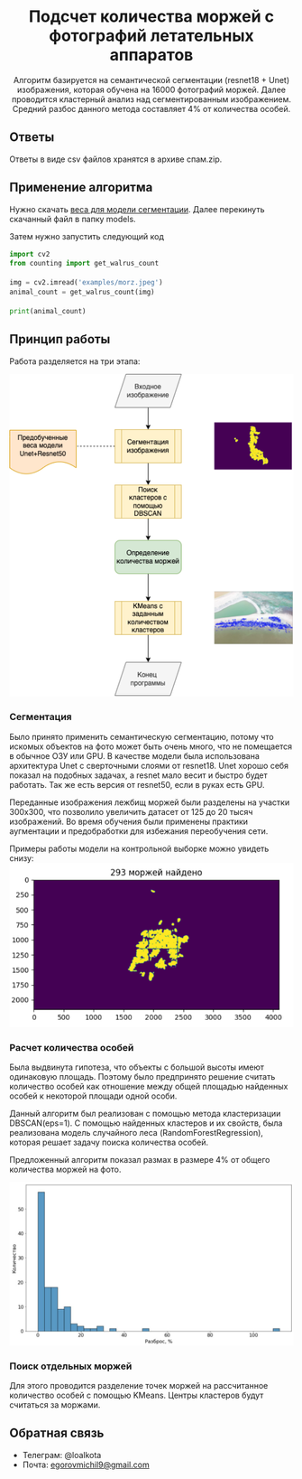 <h1 style="text-align: center"> Подсчет количества моржей с фотографий летательных аппаратов </h1>

<p style="text-align: center">
Алгоритм базируется на семантической сегментации (resnet18 + Unet) изображения, которая обучена на 16000 фотографий моржей.
Далее проводится кластерный анализ над сегментированным изображением. Средний разбос данного метода составляет 4% от количества особей.
</p> 


## Ответы

Ответы в виде csv файлов хранятся в архиве спам.zip.


## Применение алгоритма

Нужно скачать [веса для модели сегментации](https://drive.google.com/file/d/1o1eAUDSw4e-1FJxW30CvXoi02xZWZs66/view?usp=sharing). Далее перекинуть скачанный файл в папку models.

Затем нужно запустить следующий код
```python
import cv2
from counting import get_walrus_count

img = cv2.imread('examples/morz.jpeg')
animal_count = get_walrus_count(img)

print(animal_count)
```


## Принцип работы

Работа разделяется на три этапа:

<img src="./figures/pipeline.png">


### Сегментация

Было принято применить семантическую сегментацию, потому что искомых объектов на фото может быть
очень много, что не помещается в обычное ОЗУ или GPU.
В качестве модели была использована архитектура Unet с сверточными слоями от resnet18.
Unet хорошо себя показал на подобных задачах, а resnet мало весит и быстро будет работать. 
Так же есть версия от resnet50, если в руках есть GPU.

Переданные изображения лежбищ моржей были разделены на участки 300x300, что позволило увеличить
датасет от 125 до 20 тысяч изображений. Во время обучения были применены практики аугментации и
предобработки для избежания переобучения сети. 

Примеры работы модели на контрольной выборке можно увидеть снизу:
<img src="figures/segmentation-example.png">


### Расчет количества особей

Была выдвинута гипотеза, что объекты с большой высоты имеют одинаковую площадь. Поэтому было
предпринято решение считать количество особей как отношение между общей площадью найденных
особей к некоторой площади одной особи.

Данный алгоритм был реализован с помощью метода кластеризации DBSCAN(eps=1). С помощью найденных
кластеров и их свойств, была реализована модель случайного леса (RandomForestRegression), которая
решает задачу поиска количества особей.

Предложенный алгоритм показал размах в размере 4% от общего количества моржей на фото.

<img src="./figures/counter-graph.png">


### Поиск отдельных моржей

Для этого проводится разделение точек моржей на рассчитанное количество особей с помощью KMeans.
Центры кластеров будут считаться за моржами.


## Обратная связь

- Телеграм: @loalkota
- Почта: egorovmichil9@gmail.com

